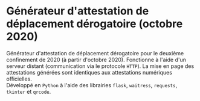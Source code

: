 # Générateur d'attestation de déplacement dérogatoire (octobre 2020)

Générateur d'attestation de déplacement dérogatoire pour le deuxième confinement de 2020 (à partir d'octobre 2020). Fonctionne à l'aide d'un serveur distant (communication via le protocole `HTTP`). La mise en page des attestations générées sont identiques aux attestations numériques officielles.  
Développé en `Python` à l'aide des librairies `flask`, `waitress`, `requests`, `tkinter` et `qrcode`.
